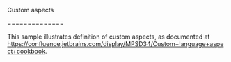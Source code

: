 ﻿Custom aspects

==============


This sample illustrates definition of custom aspects, as documented at
https://confluence.jetbrains.com/display/MPSD34/Custom+language+aspect+cookbook.
